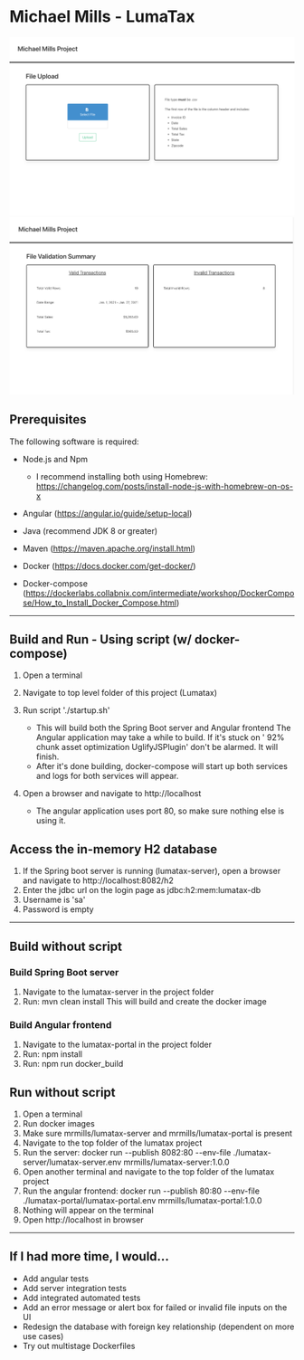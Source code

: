# Michael Mills - LumaTax

<img src="https://github.com/michaelmills/lumatax/blob/main/images/homepage.png" width="900">
<img src="https://github.com/michaelmills/lumatax/blob/main/images/summary.png" width="900">

## Prerequisites
The following software is required:
 * Node.js and Npm
   * I recommend installing both using Homebrew: https://changelog.com/posts/install-node-js-with-homebrew-on-os-x

 * Angular (https://angular.io/guide/setup-local)

 * Java (recommend JDK 8 or greater)

 * Maven (https://maven.apache.org/install.html)

 * Docker (https://docs.docker.com/get-docker/)

 * Docker-compose (https://dockerlabs.collabnix.com/intermediate/workshop/DockerCompose/How_to_Install_Docker_Compose.html)

---

## Build and Run - Using script (w/ docker-compose)
1. Open a terminal

2. Navigate to top level folder of this project (Lumatax)

3. Run script './startup.sh'
   * This will build both the Spring Boot server and Angular frontend
     The Angular application may take a while to build. If it's stuck on ' 92% chunk asset optimization UglifyJSPlugin' don't be alarmed. It will finish.
   * After it's done building, docker-compose will start up both services and logs for both services will appear.

4. Open a browser and navigate to http://localhost
   * The angular application uses port 80, so make sure nothing else is using it.


## Access the in-memory H2 database
1. If the Spring boot server is running (lumatax-server), open a browser and navigate to http://localhost:8082/h2
2. Enter the jdbc url on the login page as jdbc:h2:mem:lumatax-db
3. Username is 'sa'
4. Password is empty

---

## Build without script
### Build Spring Boot server
1. Navigate to the lumatax-server in the project folder
2. Run: mvn clean install
    This will build and create the docker image

### Build Angular frontend
1. Navigate to the lumatax-portal in the project folder
2. Run: npm install
2. Run: npm run docker_build


## Run without script
1. Open a terminal
2. Run docker images
3. Make sure mrmills/lumatax-server and mrmills/lumatax-portal is present
4. Navigate to the top folder of the lumatax project
5. Run the server:
    docker run --publish 8082:80 --env-file ./lumatax-server/lumatax-server.env mrmills/lumatax-server:1.0.0
6. Open another terminal and navigate to the top folder of the lumatax project
7. Run the angular frontend:
    docker run --publish 80:80 --env-file ./lumatax-portal/lumatax-portal.env mrmills/lumatax-portal:1.0.0
8. Nothing will appear on the terminal
9. Open http://localhost in browser

---

## If I had more time, I would...
 * Add angular tests
 * Add server integration tests
 * Add integrated automated tests
 * Add an error message or alert box for failed or invalid file inputs on the UI
 * Redesign the database with foreign key relationship (dependent on more use cases)
 * Try out multistage Dockerfiles
